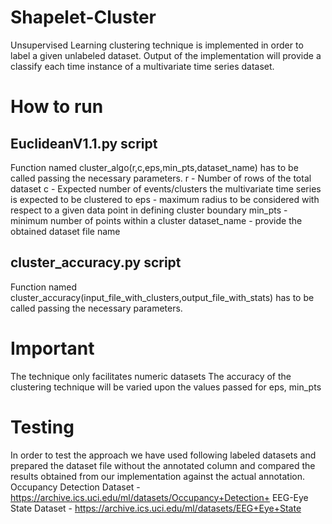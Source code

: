 # Shapelet-Cluster
Unsupervised Learning clustering technique is implemented in order to label a given unlabeled dataset.
Output of the implementation will provide a classify each time instance of a multivariate time series dataset. 

# How to run
## EuclideanV1.1.py script
Function named cluster_algo(r,c,eps,min_pts,dataset_name) has to be called passing the necessary parameters.
  r - Number of rows of the total dataset
  c - Expected number of events/clusters the multivariate time series is expected to be clustered to
  eps - maximum radius to be considered with respect to a given data point in defining cluster boundary
  min_pts - minimum number of points within a cluster
  dataset_name - provide the obtained dataset file name
  
## cluster_accuracy.py script
Function named cluster_accuracy(input_file_with_clusters,output_file_with_stats) has to be called passing the necessary parameters.
  

# Important
The technique only facilitates numeric datasets
The accuracy of the clustering technique will be varied upon the values passed for eps, min_pts

# Testing
In order to test the approach we have used following labeled datasets and prepared the dataset file without the annotated column
and compared the results obtained from our implementation against the actual annotation.
  Occupancy Detection Dataset - https://archive.ics.uci.edu/ml/datasets/Occupancy+Detection+
  EEG-Eye State Dataset - https://archive.ics.uci.edu/ml/datasets/EEG+Eye+State
  

